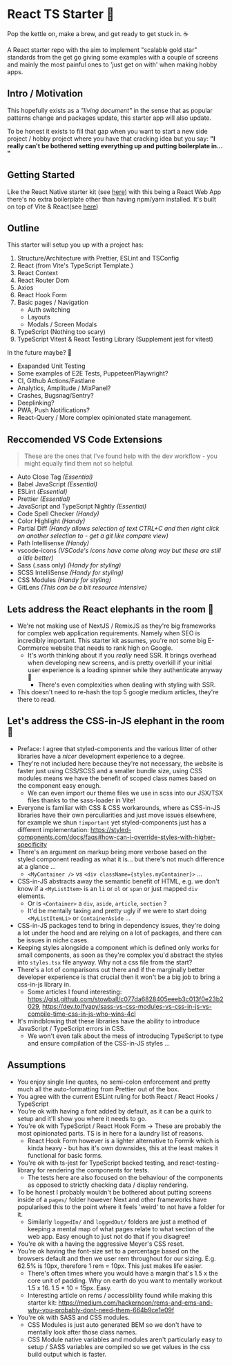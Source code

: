 # React TS Starter :rocket:

Pop the kettle on, make a brew, and get ready to get stuck in. :coffee:

A React starter repo with the aim to implement "scalable gold star" standards from the get go giving some examples with a couple of screens and mainly the most painful ones to 'just get on with' when making hobby apps.

## Intro / Motivation

This hopefully exists as a _"living document"_ in the sense that as popular patterns change and packages update, this starter app will also update.

To be honest it exists to fill that gap when you want to start a new side project / hobby project where you have that cracking idea but you say: **"I really can't be bothered setting everything up and putting boilerplate in... "**

## Getting Started

Like the React Native starter kit (see [here](https://github.com/kepop1/react-native-starter-ts)) with this being a React Web App there's no extra boilerplate other than having npm/yarn installed. It's built on top of Vite & React(see [here](https://vitejs.dev/guide/))

## Outline

This starter will setup you up with a project has:

1. Structure/Architecture with Prettier, ESLint and TSConfig
2. React (from Vite's TypeScript Template.)
3. React Context
4. React Router Dom
5. Axios
6. React Hook Form
7. Basic pages / Navigation
   - Auth switching
   - Layouts
   - Modals / Screen Modals
8. TypeScript (Nothing too scary)
9. TypeScript Vitest & React Testing Library (Supplement jest for vitest)

In the future maybe? :thinking:

- Exapanded Unit Testing
- Some examples of E2E Tests, Puppeteer/Playwright?
- CI, Github Actions/Fastlane
- Analytics, Amplitude / MixPanel?
- Crashes, Bugsnag/Sentry?
- Deeplinking?
- PWA, Push Notifications?
- React-Query / More complex opinionated state management.

## Reccomended VS Code Extensions

> These are the ones that I've found help with the dev workflow - you might equally find them not so helpful.

- Auto Close Tag _(Essential)_
- Babel JavaScript _(Essential)_
- ESLint _(Essential)_
- Prettier _(Essential)_
- JavaScript and TypeScript Nightly _(Essential)_
- Code Spell Checker _(Handy)_
- Color Highlight _(Handy)_
- Partial Diff _(Handy allows selection of text CTRL+C and then right click on another selection to - get a git like compare view)_
- Path Intellisense _(Handy)_
- vscode-icons _(VSCode's icons have come along way but these are still a litle better)_
- Sass (.sass only) _(Handy for styling)_
- SCSS IntelliSense _(Handy for styling)_
- CSS Modules _(Handy for styling)_
- GitLens _(This can be a bit resource intensive)_

## Lets address the React elephants in the room :elephant:

- We're not making use of NextJS / RemixJS as they're big frameworks for complex web application requirements. Namely when SEO is incredibly important. This starter kit assumes, you're not some big E-Commerce website that needs to rank high on Google.
  - It's worth thinking about if you _really_ need SSR. It brings overhead when developing new screens, and is pretty overkill if your initial user experience is a loading spinner while they authenticate anyway :shrug:
    - There's even complexities when dealing with styling with SSR.
- This doesn't need to re-hash the top 5 google medium articles, they're there to read.

## Let's address the CSS-in-JS elephant in the room :nail_care:

- Preface: I agree that styled-components and the various litter of other libraries have a _nicer_ development experience to a degree.
- They're not included here because they're not necessary, the website is faster just using CSS/SCSS and a smaller bundle size, using CSS modules means we have the benefit of scoped class names based on the component easy enough.
  - We can even import our theme files we use in scss into our JSX/TSX files thanks to the sass-loader in Vite!
- Everyone is familiar with CSS & CSS workarounds, where as CSS-in-JS libraries have their own perculiarities and just move issues elsewhere, for example we shun `!important` yet styled-components just has a different implementation: https://styled-components.com/docs/faqs#how-can-i-override-styles-with-higher-specificity
- There's an argument on markup being more verbose based on the styled component reading as what it is... but there's not much difference at a glance ...
  - `<MyContainer />` vs `<div className={styles.myContainer}>` ...
- CSS-in-JS abstracts away the semantic benefit of HTML, e.g. we don't know if a `<MyListItem>` is an `li` or `ol` or `span` or just mapped `div` elements.
  - Or is `<Container>` a `div`, `aside`, `article`, `section` ?
  - It'd be mentally taxing and pretty ugly if we were to start doing `<MyListItemLi>` or `ContainerAside` ...
- CSS-in-JS packages tend to bring in dependency issues, they're doing a lot under the hood and are relying on a lot of packages, and there can be issues in niche cases.
- Keeping styles alongside a component which is defined only works for small components, as soon as they're complex you'd abstract the styles into `styles.tsx` file anyway. Why not a css file from the start?
- There's a lot of comparisons out there and if the marginally better developer experience is that crucial then it won't be a big job to bring a css-in-js library in.
  - Some articles I found interesting: https://gist.github.com/stowball/c077da6828405eeeb3c013f0e23b2029, https://dev.to/fyapy/sass-vs-css-modules-vs-css-in-js-vs-compile-time-css-in-js-who-wins-4cl
- It's mindblowing that these libraries have the ability to introduce JavaScript / TypeScript errors in CSS.
  - We won't even talk about the mess of introducing TypeScript to type and ensure compilation of the CSS-in-JS styles ...

## Assumptions

- You enjoy single line quotes, no semi-colon enforcement and pretty much all the auto-formatting from Prettier out of the box.
- You agree with the current ESLint ruling for both React / React Hooks / TypeScript
- You're ok with having a font added by default, as it can be a quirk to setup and it'll show you where it needs to go.
- You're ok with TypeScript / React Hook Form -> These are probably the most opinionated parts. TS is in here for a laundry list of reasons.
  - React Hook Form however is a lighter alternative to Formik which is kinda heavy - but has it's own downsides, this at the least makes it functional for basic forms.
- You're ok with ts-jest for TypeScript backed testing, and react-testing-library for rendering the components for tests.
  - The tests here are also focused on the behaviour of the components as opposed to strictly checking data / display rendering.
- To be honest I probably wouldn't be bothered about putting screens inside of a `pages/` folder however Next and other frameworks have popularised this to the point where it feels 'weird' to not have a folder for it.
  - Similarly `loggedIn/` and `loggedOut/` folders are just a method of keeping a mental map of what pages relate to what section of the web app. Easy enough to just not do that if you disagree!
- You're ok with a having the aggressive Meyer's CSS reset.
- You're ok having the font-size set to a percentage based on the browsers default and then we user rem throughout for our sizing. E.g. 62.5% is 10px, therefore 1 rem = 10px. This just makes life easier.
  - There's often times where you would have a margin that's 1.5 x the core unit of padding. Why on earth do you want to mentally workout 1.5 x 16. 1.5 \* 10 = 15px. Easy.
  - Interesting article on rems / accessibility found while making this starter kit: https://medium.com/hackernoon/rems-and-ems-and-why-you-probably-dont-need-them-664b9ce1e09f
- You're ok with SASS and CSS modules.
  - CSS Modules is just auto generated BEM so we don't have to mentally look after those class names.
  - CSS Module native variables and modules aren't particularly easy to setup / SASS variables are compiled so we get values in the css build output which is faster.

